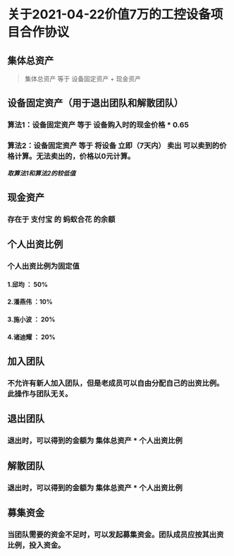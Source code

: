 # 关于2021-04-22价值7万的工控设备项目合作协议

## 集体总资产
> 集体总资产 等于 设备固定资产 + 现金资产

## 设备固定资产（用于退出团队和解散团队）
### 算法1：设备固定资产 等于 设备购入时的现金价格 * 0.65 
### 算法2：设备固定资产 等于 将设备 立即（7天内） 卖出 可以卖到的价格计算。无法卖出的，价格以0元计算。 
***取算法1和算法2的较低值***

## 现金资产
### 存在于 支付宝 的 蚂蚁合花 的余额

## 个人出资比例
### 个人出资比例为固定值
#### 1.邱均 ： 50% 
#### 2.潘燕伟 ：10%
#### 3.施小波 ： 20% 
#### 4.诸迪耀 ： 20% 

## 加入团队
### 不允许有新人加入团队，但是老成员可以自由分配自己的出资比例。此操作与团队无关。

## 退出团队
### 退出时，可以得到的金额为   集体总资产 * 个人出资比例 


## 解散团队
### 退出时，可以得到的金额为   集体总资产 * 个人出资比例 

## 募集资金
### 当团队需要的资金不足时，可以发起募集资金。团队成员应按其出资比例，投入资金。
